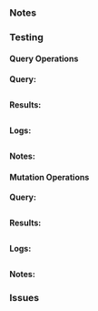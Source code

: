 ### Notes

<Add any notes about this Pull Request here>

### Testing

#### Query Operations

**Query:**

```graphql

```

**Results:**

```json

```

**Logs:**

```

```

**Notes:**

<Add any notes about this set of tests here>

#### Mutation Operations

**Query:**

```graphql

```

**Results:**

```json

```

**Logs:**

```

```

**Notes:**

<Add any notes about this set of tests here>

### Issues

<Add related issues here>
